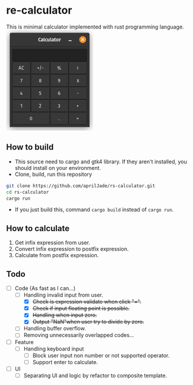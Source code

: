 # re-calculator
This is minimal calculator implemented with rust programming language. 
![img](/resource/rs-calculator.png)
## How to build
- This source need to cargo and gtk4 library. If they aren't installed, you should install on your environment.
- Clone, build, run this repository
```bash
git clone https://github.com/aprilJade/rs-calculator.git
cd rs-calculator
cargo run
```
- If you just build this, command `cargo build` instead of `cargo run`.

## How to calculate
1. Get infix expression from user.
2. Convert infix expression to postfix expression.
3. Calculate from postfix expression.

## Todo
- [ ] Code (As fast as I can...)
    - [ ] Handling invalid input from user.
        - [x] ~~Check is expression validate when click "=".~~
        - [x] ~~Check if input floating point is possible.~~
        - [x] ~~Handling when input zero.~~
        - [x] ~~Output "NaN"when user try to divide by zero.~~
    - [ ] Handling buffer overflow.
    - [ ] Removing unnecessarily overlapped codes...
- [ ] Feature
    - [ ] Handling keyboard input
        - [ ] Block user input non number or not supported operator.
        - [ ] Support enter to calculate.
- [ ] UI 
    - [ ] Separating UI and logic by refactor to composite template.